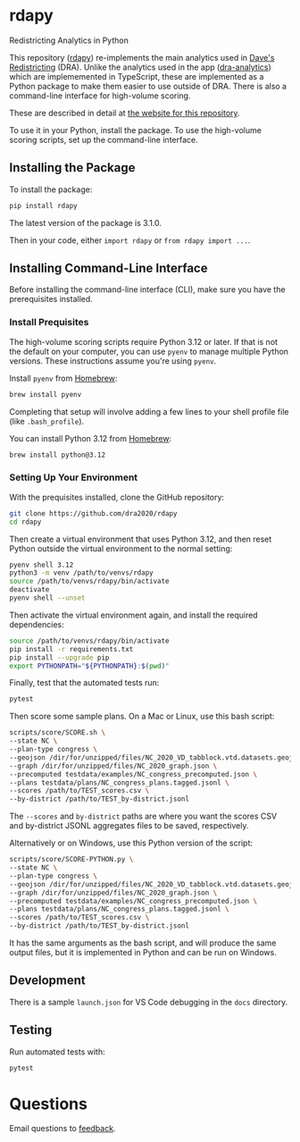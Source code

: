 # rdapy

Redistricting Analytics in Python

This repository ([rdapy](https://github.com/dra2020/rdapy)) re-implements 
the main analytics used in [Dave's Redistricting](https://davesredistricting.org/) (DRA).
Unlike the analytics used in the app ([dra-analytics](https://github.com/dra2020/dra-analytics))
which are implememented in TypeScript, 
these are implemented as a Python package to make them easier to use outside of DRA.
There is also a command-line interface for high-volume scoring.

These are described in detail at [the website for this repository](https://dra2020.github.io/rdapy/).

To use it in your Python, install the package.
To use the high-volume scoring scripts, set up the command-line interface.

## Installing the Package

To install the package:

```bash
pip install rdapy
```

The latest version of the package is 3.1.0.

Then in your code, either `import rdapy` or `from rdapy import ...`.

## Installing Command-Line Interface

Before installing the command-line interface (CLI),
make sure you have the prerequisites installed.

### Install Prequisites

The high-volume scoring scripts require Python 3.12 or later.
If that is not the default on your computer, 
you can use `pyenv` to manage multiple Python versions.
These instructions assume you're using `pyenv`.

Install `pyenv` from [Homebrew](https://formulae.brew.sh/formula/pyenv):

```bash
brew install pyenv
```

Completing that setup will involve adding a few lines to your shell profile file (like `.bash_profile`).

You can install Python 3.12 from [Homebrew](https://formulae.brew.sh/formula/python@3.12):

```bash
brew install python@3.12
```

### Setting Up Your Environment

With the prequisites installed, clone the GitHub repository:

```bash
git clone https://github.com/dra2020/rdapy
cd rdapy
```

Then create a virtual environment that uses Python 3.12, and 
then reset Python outside the virtual environment to the normal setting:

```bash
pyenv shell 3.12
python3 -m venv /path/to/venvs/rdapy
source /path/to/venvs/rdapy/bin/activate
deactivate
pyenv shell --unset
```

Then activate the virtual environment again, and install the required dependencies:

```bash
source /path/to/venvs/rdapy/bin/activate
pip install -r requirements.txt
pip install --upgrade pip
export PYTHONPATH="${PYTHONPATH}:$(pwd)"
```

Finally, test that the automated tests run:

```bash
pytest
```

Then score some sample plans.
On a Mac or Linux, use this bash script:

```bash
scripts/score/SCORE.sh \
--state NC \
--plan-type congress \
--geojson /dir/for/unzipped/files/NC_2020_VD_tabblock.vtd.datasets.geojson \
--graph /dir/for/unzipped/files/NC_2020_graph.json \
--precomputed testdata/examples/NC_congress_precomputed.json \
--plans testdata/plans/NC_congress_plans.tagged.jsonl \
--scores /path/to/TEST_scores.csv \
--by-district /path/to/TEST_by-district.jsonl
```

The `--scores` and `by-district` paths are where you want the scores CSV and 
by-district JSONL aggregates files to be saved, respectively.

Alternatively or on Windows, use this Python version of the script:

```bash
scripts/score/SCORE-PYTHON.py \
--state NC \
--plan-type congress \
--geojson /dir/for/unzipped/files/NC_2020_VD_tabblock.vtd.datasets.geojson \
--graph /dir/for/unzipped/files/NC_2020_graph.json \
--precomputed testdata/examples/NC_congress_precomputed.json \
--plans testdata/plans/NC_congress_plans.tagged.jsonl \
--scores /path/to/TEST_scores.csv \
--by-district /path/to/TEST_by-district.jsonl
```

It has the same arguments as the bash script, and will produce the same output files,
but it is implemented in Python and can be run on Windows.

## Development

There is a sample `launch.json` for VS Code debugging in the `docs` directory.

## Testing

Run automated tests with:

```bash
pytest
```

# Questions

Email questions to [feedback](mailto:feedback@davesredistricting.org?subject=Python-analytics).
